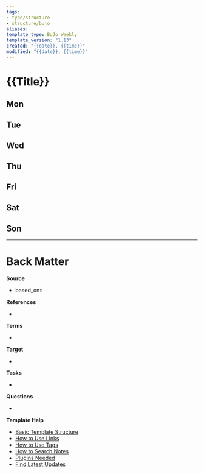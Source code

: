 ```yaml
---
tags: 
- type/structure
- structure/bujo
aliases: 
template_type: BuJo Weekly
template_version: "1.13"
created: "{{date}}, {{time}}"
modified: "{{date}}, {{time}}"
---
```

<!--  See "Template Help" below for using properties -->
<!--  Obsidian Calendar plugin needed -->

# {{Title}}

**Mon**
- 

**Tue**
-  

**Wed**
- 

**Thu**
- 

**Fri**
- 

**Sat**
- 

**Son**
- 

---
# Back Matter
**Source**
<!-- Always keep a link to the source- --> 
- based_on::

**References**
<!-- Links to pages not referenced in the content. -->
- 

**Terms**
<!-- Links to definition pages. -->
- 

**Target**
<!-- Link to project note or externaly published content. -->
- 

**Tasks**
<!-- What remains to be done with this note? --> 
- 

**Questions**
<!-- What remains for you to consider? --> 
- 

**Template Help**
<!-- Links to external help pages on GitHub. -->
- [Basic Template Structure](https://github.com/groepl/Obsidian-Templates#basic-template-structure)
- [How to Use Links](https://github.com/groepl/Obsidian-Templates#how-to-use-links)
- [How to Use Tags](https://github.com/groepl/Obsidian-Templates#how-to-use-tags)
- [How to Search Notes](https://github.com/groepl/Obsidian-Templates#how-to-search-notes)
- [Plugins Needed](https://github.com/groepl/Obsidian-Templates#obsidian-plugins-needed)
- [Find Latest Updates](https://github.com/groepl/Obsidian-Templates)